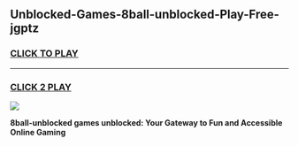 
## Unblocked-Games-8ball-unblocked-Play-Free-jgptz
<h3>
<a href="https://premium76.site?title=8ball-unblocked&ref=18A1">CLICK TO PLAY</a></h3>
<hr>

<h3>
<a href="https://premium76.site?title=8ball-unblocked&ref=18A1">CLICK 2 PLAY</a>
  
</h3>

<a href="https://premium76.site?title=8ball-unblocked&ref=18A1"><img src="https://clearcache.store/games.png"></a>


**8ball-unblocked games unblocked: Your Gateway to Fun and Accessible Online Gaming**
